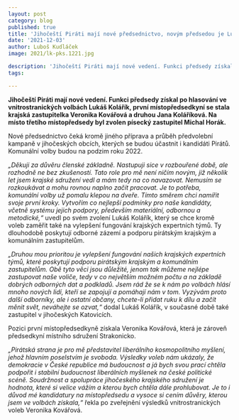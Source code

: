 ```yaml
---
layout: post
category: blog
published: true
title: 'Jihočeští Piráti mají nové předsednictvo, novým předsedou je Lukáš Kolářík'
date: '2021-12-03'
author: Luboš Kudláček
image: 2021/lk-pks.1221.jpg

description: 'Jihočeští Piráti mají nové vedení. Funkci předsedy získal po hlasování ve vnitrostranických volbách Lukáš Kolářík, první místopředsedkyní se stala krajská zastupitelka Veronika Kovářová a druhou Jana Koláříková. Na místo třetího místopředsedy byl zvolen písecký zastupitel Michal Horák.'
tags:

---
```

**Jihočeští Piráti mají nové vedení. Funkci předsedy získal po hlasování ve vnitrostranických volbách Lukáš Kolářík, první místopředsedkyní se stala krajská zastupitelka Veronika Kovářová a druhou Jana Koláříková. Na místo třetího místopředsedy byl zvolen písecký zastupitel Michal Horák.**

Nové předsednictvo čeká kromě jiného příprava a průběh předvolební kampaně v jihočeských obcích, kterých se budou účastnit i kandidáti Pirátů. Komunální volby budou na podzim roku 2022.

*„Děkuji za důvěru členské základně. Nastupuji sice v rozbouřené době, ale rozhodně ne bez zkušeností. Tato role pro mě není ničím novým, již několik let jsem krajské sdružení vedl a mám tedy na co navazovat. Nemusím se rozkoukávat a mohu rovnou naplno začít pracovat. Je to potřeba, komunální volby už pomalu klepou na dveře. Tímto směrem chci namířit svoje první kroky. Vytvořím co nejlepší podmínky pro naše kandidáty, včetně systému jejich podpory, především materiální, odbornou a metodické,“* uvedl po svém zvolení Lukáš Kolářík, který se chce kromě voleb zaměřit také na vylepšení fungování krajských expertních týmů. Ty dlouhodobě poskytují odborné zázemí a podporu pirátským krajským a komunálním zastupitelům.

*„Druhou mou prioritou je vylepšení fungování našich krajských expertních týmů, které poskytují podporu pirátským krajským a komunálním zastupitelům. Obě tyto věci jsou důležité, jenom tak můžeme nejlépe zastupovat naše voliče, tedy v co největším možném počtu a na základě dobrých odborných dat a podkladů. Jsem rád že se k nám po volbách hlásí mnoho nových lidí, kteří se zapojují a pomáhají nám v tom. Vyzývám proto další odborníky, ale i ostatní občany, chcete-li přidat ruku k dílu a začít měnit svět, neváhejte se ozvat,“* dodal Lukáš Kolářík, v současné době také zastupitel v jihočeských Katovicích.

Pozici první místopředsedkyně získala Veronika Kovářová, která je zároveň předsedkyní místního sdružení Strakonicko. 

*„Pirátská strana je pro mě představitel liberálního kosmopolitního myšlení, jehož hlavním poselstvím je svoboda. Výsledky voleb nám ukázaly, že demokracie v České republice má budoucnost a já bych svou prací chtěla podpořit i stabilní budoucnost liberálních myšlenek na české politické scéně. Soudržnost a spolupráce jihočeského krajského sdružení je hodnota, které si velice vážím a kterou bych chtěla dále prohlubovat. Je to i důvod mé kandidatury na místopředsedu a vysoce si cením důvěry, kterou jsem ve volbách získala,“* řekla po zveřejnění výsledků vnitrostranických voleb Veronika Kovářová.
